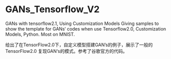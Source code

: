 # GANs_Tensorflow_V2
 GANs with tensorflow2.1, Using Customization Models
 Giving samples to show the template for GANs‘ codes when use Tensorflow2.0, Customization Models, Python. Most on MNIST.

 给出了在TensorFlow2.0下，自定义模型搭建GAN’s的例子，展示了一般的TensorFlow2.0 复现GAN‘s的模式。参考了谷歌官方的代码。

